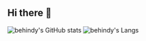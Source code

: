 ## Hi there 👋

<!--
**behindy3359/behindy3359** is a ✨ _special_ ✨ repository because its `README.md` (this file) appears on your GitHub profile.

Here are some ideas to get you started:

- 🔭 I’m currently working on ...
- 🌱 I’m currently learning ...
- 👯 I’m looking to collaborate on ...
- 🤔 I’m looking for help with ...
- 💬 Ask me about ...
- 📫 How to reach me: ...
- 😄 Pronouns: ...
- ⚡ Fun fact: ...
-->
![behindy's GitHub stats](https://github-readme-stats.vercel.app/api?username=behindy3359&show_icons=true&rank_icon=github&bg_color=00000000)
![behindy's Langs](https://github-readme-stats.vercel.app/api/top-langs/?username=behindy3359&langs_count=4)
